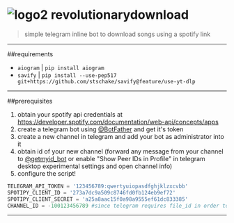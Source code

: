 # ![logo2](https://github.com/hessfire/revolutionarydownload/assets/134144364/62a4f0e6-acc1-45ee-a763-bc78f9d583d8) revolutionarydownload
>simple telegram inline bot to download songs using a spotify link

***
##requirements
* `aiogram` | `pip install aiogram`
* `savify` | `pip install --use-pep517 git+https://github.com/stschake/savify@feature/use-yt-dlp`

***
##prerequisites
1. obtain your spotify api credentials at https://developer.spotify.com/documentation/web-api/concepts/apps
2. create a telegram bot using [@BotFather](t.me/BotFather) and get it's token
3. create a new channel in telegram and add your bot as administrator into it
4. obtain id of your new channel (forward any message from your channel to  [@getmyid_bot](t.me/getmyid_bot) or enable "Show Peer IDs in Profile" in telegram desktop experimental settings and open channel info)
5. configure the script!

```py
TELEGRAM_API_TOKEN = '123456789:qwertyuiopasdfghjklzxcvbb'
SPOTIPY_CLIENT_ID = '273a7dc9a509c8746fd0fb124eb9ef72'
SPOTIPY_CLIENT_SECRET = 'a25a8aac15f0a98a9555ef61dc833385'
CHANNEL_ID = -100123456789 #since telegram requires file_id in order to edit audio in message sent by inline query, you need other chat(channel) where bot can upload files and take their file_id
```
***
